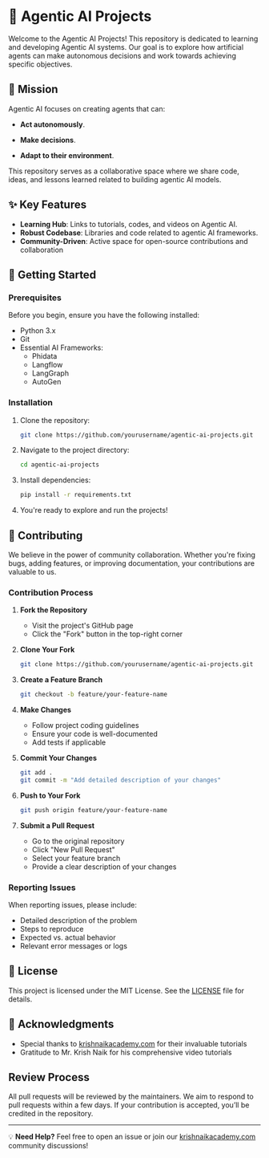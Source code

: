 # 🤖 Agentic AI Projects

Welcome to the Agentic AI Projects! This repository is dedicated to learning and developing Agentic AI systems. Our goal is to explore how artificial agents can make autonomous decisions and work towards achieving specific objectives.

## 🎯 Mission

Agentic AI focuses on creating agents that can:

- **Act autonomously**.

- **Make decisions**.

- **Adapt to their environment**.

This repository serves as a collaborative space where we share code, ideas, and lessons learned related to building agentic AI models.

## ✨ Key Features

- **Learning Hub**: Links to tutorials, codes, and videos on Agentic AI.
- **Robust Codebase**: Libraries and code related to agentic AI frameworks.
- **Community-Driven**: Active space for open-source contributions and collaboration

## 🚀 Getting Started

### Prerequisites

Before you begin, ensure you have the following installed:

- Python 3.x
- Git
- Essential AI Frameworks:
  - Phidata
  - Langflow
  - LangGraph
  - AutoGen

### Installation

1. Clone the repository:
   ```bash
   git clone https://github.com/yourusername/agentic-ai-projects.git
   ```

2. Navigate to the project directory:
   ```bash
   cd agentic-ai-projects
   ```

3. Install dependencies:
   ```bash
   pip install -r requirements.txt
   ```

4. You're ready to explore and run the projects!

## 🤝 Contributing

We believe in the power of community collaboration. Whether you're fixing bugs, adding features, or improving documentation, your contributions are valuable to us.

### Contribution Process

1. **Fork the Repository**
   - Visit the project's GitHub page
   - Click the "Fork" button in the top-right corner

2. **Clone Your Fork**
   ```bash
   git clone https://github.com/yourusername/agentic-ai-projects.git
   ```

3. **Create a Feature Branch**
   ```bash
   git checkout -b feature/your-feature-name
   ```

4. **Make Changes**
   - Follow project coding guidelines
   - Ensure your code is well-documented
   - Add tests if applicable

5. **Commit Your Changes**
   ```bash
   git add .
   git commit -m "Add detailed description of your changes"
   ```

6. **Push to Your Fork**
   ```bash
   git push origin feature/your-feature-name
   ```

7. **Submit a Pull Request**
   - Go to the original repository
   - Click "New Pull Request"
   - Select your feature branch
   - Provide a clear description of your changes

### Reporting Issues

When reporting issues, please include:
- Detailed description of the problem
- Steps to reproduce
- Expected vs. actual behavior
- Relevant error messages or logs

## 📜 License

This project is licensed under the MIT License. See the [LICENSE](LICENSE) file for details.

## 🙏 Acknowledgments

- Special thanks to [krishnaikacademy.com](https://krishnaikacademy.com) for their invaluable tutorials
- Gratitude to Mr. Krish Naik for his comprehensive video tutorials

## Review Process

All pull requests will be reviewed by the maintainers. We aim to respond to pull requests within a few days. If your contribution is accepted, you’ll be credited in the repository.

---

💡 **Need Help?** Feel free to open an issue or join our [krishnaikacademy.com](https://krishnaikacademy.com) community discussions!
